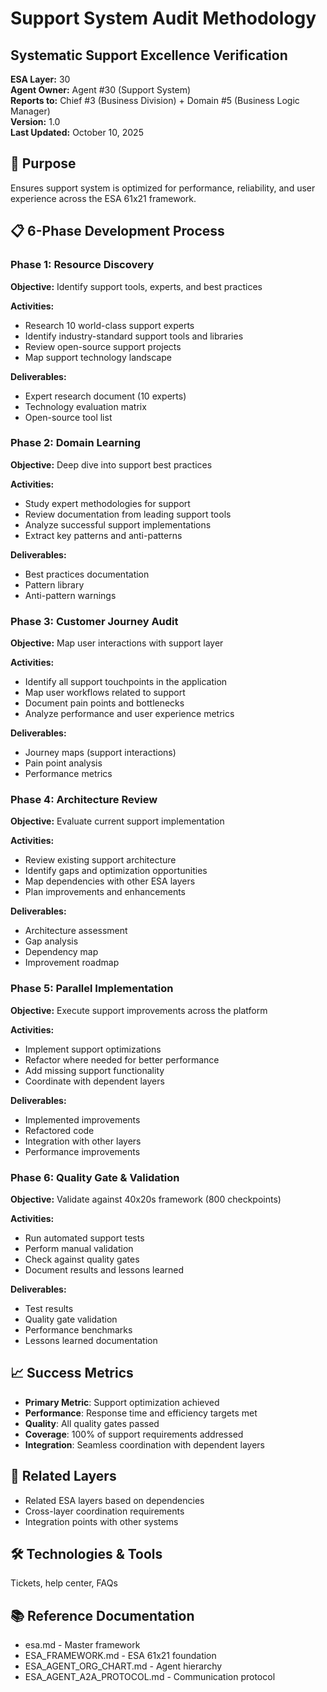 # Support System Audit Methodology
## Systematic Support Excellence Verification

**ESA Layer:** 30  
**Agent Owner:** Agent #30 (Support System)  
**Reports to:** Chief #3 (Business Division) + Domain #5 (Business Logic Manager)  
**Version:** 1.0  
**Last Updated:** October 10, 2025

## 🎯 Purpose
Ensures support system is optimized for performance, reliability, and user experience across the ESA 61x21 framework.

## 📋 6-Phase Development Process

### Phase 1: Resource Discovery
**Objective:** Identify support tools, experts, and best practices

**Activities:**
- Research 10 world-class support experts
- Identify industry-standard support tools and libraries
- Review open-source support projects
- Map support technology landscape

**Deliverables:**
- Expert research document (10 experts)
- Technology evaluation matrix
- Open-source tool list

### Phase 2: Domain Learning
**Objective:** Deep dive into support best practices

**Activities:**
- Study expert methodologies for support
- Review documentation from leading support tools
- Analyze successful support implementations
- Extract key patterns and anti-patterns

**Deliverables:**
- Best practices documentation
- Pattern library
- Anti-pattern warnings

### Phase 3: Customer Journey Audit
**Objective:** Map user interactions with support layer

**Activities:**
- Identify all support touchpoints in the application
- Map user workflows related to support
- Document pain points and bottlenecks
- Analyze performance and user experience metrics

**Deliverables:**
- Journey maps (support interactions)
- Pain point analysis
- Performance metrics

### Phase 4: Architecture Review
**Objective:** Evaluate current support implementation

**Activities:**
- Review existing support architecture
- Identify gaps and optimization opportunities
- Map dependencies with other ESA layers
- Plan improvements and enhancements

**Deliverables:**
- Architecture assessment
- Gap analysis
- Dependency map
- Improvement roadmap

### Phase 5: Parallel Implementation
**Objective:** Execute support improvements across the platform

**Activities:**
- Implement support optimizations
- Refactor where needed for better performance
- Add missing support functionality
- Coordinate with dependent layers

**Deliverables:**
- Implemented improvements
- Refactored code
- Integration with other layers
- Performance improvements

### Phase 6: Quality Gate & Validation
**Objective:** Validate against 40x20s framework (800 checkpoints)

**Activities:**
- Run automated support tests
- Perform manual validation
- Check against quality gates
- Document results and lessons learned

**Deliverables:**
- Test results
- Quality gate validation
- Performance benchmarks
- Lessons learned documentation

## 📈 Success Metrics
- **Primary Metric**: Support optimization achieved
- **Performance**: Response time and efficiency targets met
- **Quality**: All quality gates passed
- **Coverage**: 100% of support requirements addressed
- **Integration**: Seamless coordination with dependent layers

## 🔗 Related Layers
- Related ESA layers based on dependencies
- Cross-layer coordination requirements
- Integration points with other systems

## 🛠️ Technologies & Tools
Tickets, help center, FAQs

## 📚 Reference Documentation
- esa.md - Master framework
- ESA_FRAMEWORK.md - ESA 61x21 foundation
- ESA_AGENT_ORG_CHART.md - Agent hierarchy
- ESA_AGENT_A2A_PROTOCOL.md - Communication protocol
